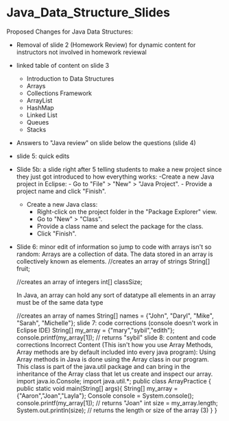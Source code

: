 # Java_Data_Structure_Slides
Proposed Changes for Java Data Structures:
- Removal of slide 2 (Homework Review) for dynamic content for instructors not involved in homework reviewal
- linked table of content on slide 3
	- Introduction to Data Structures
	- Arrays
	- Collections Framework
	- ArrayList
	- HashMap
	- Linked List
	- Queues
	- Stacks
- Answers to "Java review" on slide below the questions (slide 4)
- slide 5: quick edits
- Slide 5b: a slide right after 5 telling students to make a new project since they just got introduced to how everything works:
	-Create a new Java project in Eclipse:
		- Go to "File" > "New" > "Java Project".
		- Provide a project name and click "Finish".
	- Create a new Java class:
		- Right-click on the project folder in the "Package Explorer" view.
		- Go to "New" > "Class".
		- Provide a class name and select the package for the class.
		- Click "Finish".
- Slide 6: minor edit of information so jump to code with arrays isn't so random:
	Arrays are a collection of data.
	The data stored in an array is collectively known as elements.
	//creates an array of strings 
	String[] fruit;
	
	//creates an array of integers
	int[] classSize;

	In Java, an array can hold any sort of datatype all elements in an array must be of the same data type
	
	//creates an array of names
	String[] names = {"John", "Daryl", "Mike", "Sarah", "Michelle"};
slide 7: code corrections (console doesn't work in  Eclipse IDE)
String[] my_array = {"mary","sybil","edith"};
console.printf(my_array[1]);
 // returns "sybil"
slide 8: content and code corrections
Incorrect Content (This isn't how you use Array Methods, Array methods are by default included into every java program): Using Array methods in Java is done using the Array class in our program. This class is part of the java.util package and can bring in the inheritance of the Array class that let us create and inspect our array.
import java.io.Console;
import java.util.*;
  public class ArrayPractice {
      public static void main(String[] args){
String[] my_array = {"Aaron","Joan","Layla"};
        Console console = System.console();
        console.printf(my_array[1]);
        // returns "Joan"
        int size = my_array.length;
        System.out.println(size);
          // returns the length or size of the array (3) 
      } 
}
